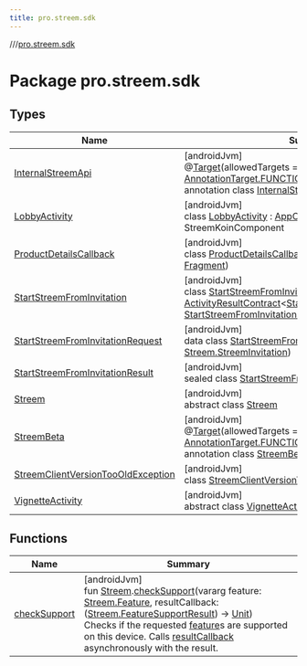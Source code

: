 ```yaml
---
title: pro.streem.sdk
---
```

//[<root>](../../index.html)/[pro.streem.sdk](index.html)



# Package pro.streem.sdk



## Types


| Name | Summary |
|---|---|
| [InternalStreemApi](-internal-streem-api/index.html) | [androidJvm]<br>@[Target](https://kotlinlang.org/api/latest/jvm/stdlib/kotlin.annotation/-target/index.html)(allowedTargets = [[AnnotationTarget.CLASS](https://kotlinlang.org/api/latest/jvm/stdlib/kotlin.annotation/-annotation-target/-c-l-a-s-s/index.html), [AnnotationTarget.FUNCTION](https://kotlinlang.org/api/latest/jvm/stdlib/kotlin.annotation/-annotation-target/-f-u-n-c-t-i-o-n/index.html)])<br>annotation class [InternalStreemApi](-internal-streem-api/index.html) |
| [LobbyActivity](-lobby-activity/index.html) | [androidJvm]<br>class [LobbyActivity](-lobby-activity/index.html) : [AppCompatActivity](https://developer.android.com/reference/kotlin/androidx/appcompat/app/AppCompatActivity.html), StreemKoinComponent |
| [ProductDetailsCallback](-product-details-callback/index.html) | [androidJvm]<br>class [ProductDetailsCallback](-product-details-callback/index.html)(productDetailsFragment: [Fragment](https://developer.android.com/reference/kotlin/androidx/fragment/app/Fragment.html)) |
| [StartStreemFromInvitation](-start-streem-from-invitation/index.html) | [androidJvm]<br>class [StartStreemFromInvitation](-start-streem-from-invitation/index.html) : [ActivityResultContract](https://developer.android.com/reference/kotlin/androidx/activity/result/contract/ActivityResultContract.html)&lt;[StartStreemFromInvitationRequest](-start-streem-from-invitation-request/index.html), [StartStreemFromInvitationResult](-start-streem-from-invitation-result/index.html)&gt; |
| [StartStreemFromInvitationRequest](-start-streem-from-invitation-request/index.html) | [androidJvm]<br>data class [StartStreemFromInvitationRequest](-start-streem-from-invitation-request/index.html)(invitation: [Streem.StreemInvitation](-streem/-streem-invitation/index.html)) |
| [StartStreemFromInvitationResult](-start-streem-from-invitation-result/index.html) | [androidJvm]<br>sealed class [StartStreemFromInvitationResult](-start-streem-from-invitation-result/index.html) |
| [Streem](-streem/index.html) | [androidJvm]<br>abstract class [Streem](-streem/index.html) |
| [StreemBeta](-streem-beta/index.html) | [androidJvm]<br>@[Target](https://kotlinlang.org/api/latest/jvm/stdlib/kotlin.annotation/-target/index.html)(allowedTargets = [[AnnotationTarget.CLASS](https://kotlinlang.org/api/latest/jvm/stdlib/kotlin.annotation/-annotation-target/-c-l-a-s-s/index.html), [AnnotationTarget.FUNCTION](https://kotlinlang.org/api/latest/jvm/stdlib/kotlin.annotation/-annotation-target/-f-u-n-c-t-i-o-n/index.html)])<br>annotation class [StreemBeta](-streem-beta/index.html) |
| [StreemClientVersionTooOldException](-streem-client-version-too-old-exception/index.html) | [androidJvm]<br>class [StreemClientVersionTooOldException](-streem-client-version-too-old-exception/index.html) : [Exception](https://developer.android.com/reference/kotlin/java/lang/Exception.html) |
| [VignetteActivity](-vignette-activity/index.html) | [androidJvm]<br>abstract class [VignetteActivity](-vignette-activity/index.html) : StreemRoomActivity |


## Functions


| Name | Summary |
|---|---|
| [checkSupport](check-support.html) | [androidJvm]<br>fun [Streem](-streem/index.html).[checkSupport](check-support.html)(vararg feature: [Streem.Feature](-streem/-feature/index.html), resultCallback: ([Streem.FeatureSupportResult](-streem/-feature-support-result/index.html)) -&gt; [Unit](https://kotlinlang.org/api/latest/jvm/stdlib/kotlin/-unit/index.html))<br>Checks if the requested [feature](check-support.html)s are supported on this device. Calls [resultCallback](check-support.html) asynchronously with the result. |


